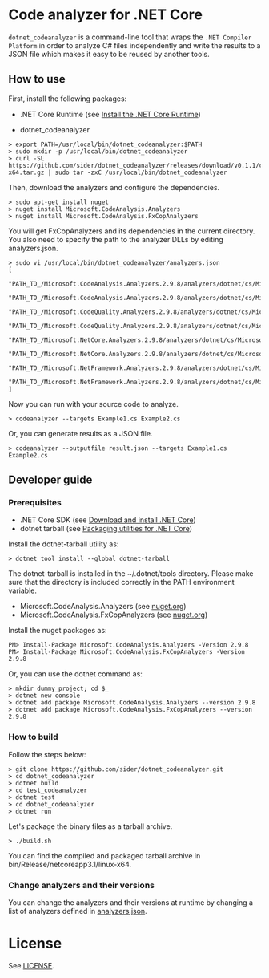 # Code analyzer for .NET Core

`dotnet_codeanalyzer` is a command-line tool that wraps the `.NET Compiler Platform` in order to analyze C# files independently and write the results to a JSON file which makes it easy to be reused by another tools.

## How to use

First, install the following packages:

- .NET Core Runtime (see [Install the .NET Core Runtime](https://docs.microsoft.com/dotnet/core/install/runtime))

- dotnet_codeanalyzer
```shell script
> export PATH=/usr/local/bin/dotnet_codeanalyzer:$PATH
> sudo mkdir -p /usr/local/bin/dotnet_codeanalyzer
> curl -SL https://github.com/sider/dotnet_codeanalyzer/releases/download/v0.1.1/codeanalyzer.0.1.1.linux-x64.tar.gz | sudo tar -zxC /usr/local/bin/dotnet_codeanalyzer
```
Then, download the analyzers and configure the dependencies.

```shell script
> sudo apt-get install nuget
> nuget install Microsoft.CodeAnalysis.Analyzers
> nuget install Microsoft.CodeAnalysis.FxCopAnalyzers
```
You will get FxCopAnalyzers and its dependencies in the current directory. You also need to specify the path to the analyzer DLLs by editing analyzers.json.

```shell script
> sudo vi /usr/local/bin/dotnet_codeanalyzer/analyzers.json
[
  "PATH_TO_/Microsoft.CodeAnalysis.Analyzers.2.9.8/analyzers/dotnet/cs/Microsoft.CodeAnalysis.Analyzers.dll",
  "PATH_TO_/Microsoft.CodeAnalysis.Analyzers.2.9.8/analyzers/dotnet/cs/Microsoft.CodeAnalysis.CSharp.Analyzers.dll",
  "PATH_TO_/Microsoft.CodeQuality.Analyzers.2.9.8/analyzers/dotnet/cs/Microsoft.CodeQuality.Analyzers.dll",
  "PATH_TO_/Microsoft.CodeQuality.Analyzers.2.9.8/analyzers/dotnet/cs/Microsoft.CodeQuality.CSharp.Analyzers.dll",
  "PATH_TO_/Microsoft.NetCore.Analyzers.2.9.8/analyzers/dotnet/cs/Microsoft.NetCore.Analyzers.dll",
  "PATH_TO_/Microsoft.NetCore.Analyzers.2.9.8/analyzers/dotnet/cs/Microsoft.NetCore.CSharp.Analyzers.dll",
  "PATH_TO_/Microsoft.NetFramework.Analyzers.2.9.8/analyzers/dotnet/cs/Microsoft.NetFramework.Analyzers.dll",
  "PATH_TO_/Microsoft.NetFramework.Analyzers.2.9.8/analyzers/dotnet/cs/Microsoft.NetFramework.CSharp.Analyzers.dll"
]
```

Now you can run with your source code to analyze.
```shell script
> codeanalyzer --targets Example1.cs Example2.cs
```
Or, you can generate results as a JSON file.
```shell script
> codeanalyzer --outputfile result.json --targets Example1.cs Example2.cs
```

## Developer guide

### Prerequisites

- .NET Core SDK (see [Download and install .NET Core](https://docs.microsoft.com/dotnet/core/install/sdk))
- dotnet tarball (see [Packaging utilities for .NET Core](https://github.com/qmfrederik/dotnet-packaging))

Install the dotnet-tarball utility as:
```shell script
> dotnet tool install --global dotnet-tarball
```
The dotnet-tarball is installed in the ~/.dotnet/tools directory. Please make sure that the directory is included correctly in the PATH environment variable.

- Microsoft.CodeAnalysis.Analyzers (see [nuget.org](https://www.nuget.org/packages/Microsoft.CodeAnalysis.Analyzers/))
- Microsoft.CodeAnalysis.FxCopAnalyzers (see [nuget.org](https://www.nuget.org/packages/Microsoft.CodeAnalysis.FxCopAnalyzers/))

Install the nuget packages as:
```shell script
PM> Install-Package Microsoft.CodeAnalysis.Analyzers -Version 2.9.8
PM> Install-Package Microsoft.CodeAnalysis.FxCopAnalyzers -Version 2.9.8
```

Or, you can use the dotnet command as:
```shell script
> mkdir dummy_project; cd $_
> dotnet new console
> dotnet add package Microsoft.CodeAnalysis.Analyzers --version 2.9.8
> dotnet add package Microsoft.CodeAnalysis.FxCopAnalyzers --version 2.9.8
```

### How to build

Follow the steps below:
```shell script
> git clone https://github.com/sider/dotnet_codeanalyzer.git
> cd dotnet_codeanalyzer
> dotnet build
> cd test_codeanalyzer
> dotnet test
> cd dotnet_codeanalyzer
> dotnet run
```

Let's package the binary files as a tarball archive.
```shell script
> ./build.sh
```
You can find the compiled and packaged tarball archive in bin/Release/netcoreapp3.1/linux-x64.

### Change analyzers and their versions

You can change the analyzers and their versions at runtime by changing a list of analyzers defined in [analyzers.json](dotnet_codeanalyzer/analyzers.json).

# License

See [LICENSE](LICENSE).
